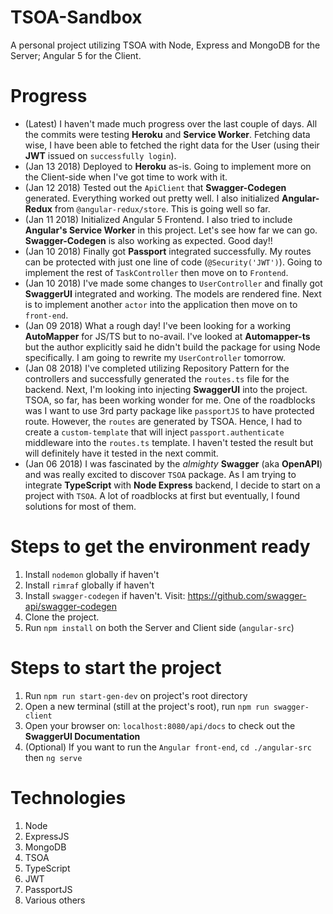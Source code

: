 # TSOA-Sandbox
A personal project utilizing TSOA with Node, Express and MongoDB for the Server; Angular 5 for the Client.

# Progress
* (Latest) I haven't made much progress over the last couple of days. All the commits were testing **Heroku** and **Service Worker**. Fetching data wise, I have been able to fetched the right data for the User (using their **JWT** issued on `successfully login`).
* (Jan 13 2018) Deployed to **Heroku** as-is. Going to implement more on the Client-side when I've got time to work with it.
* (Jan 12 2018) Tested out the `ApiClient` that **Swagger-Codegen** generated. Everything worked out pretty well. I also initialized **Angular-Redux** from `@angular-redux/store`. This is going well so far.
* (Jan 11 2018) Initialized Angular 5 Frontend. I also tried to include **Angular's Service Worker** in this project. Let's see how far we can go. **Swagger-Codegen** is also working as expected. Good day!!
* (Jan 10 2018) Finally got **Passport** integrated successfully. My routes can be protected with just one line of code (`@Security('JWT')`). Going to implement the rest of `TaskController` then move on to `Frontend`.
* (Jan 10 2018) I've made some changes to `UserController` and finally got **SwaggerUI** integrated and working. The models are rendered fine. Next is to implement another `actor` into the application then move on to `front-end`.
* (Jan 09 2018) What a rough day! I've been looking for a working **AutoMapper** for JS/TS but to no-avail. I've looked at **Automapper-ts** but the author explicitly said he didn't build the package for using Node specifically. I am going to rewrite my `UserController` tomorrow. 
* (Jan 08 2018) I've completed utilizing Repository Pattern for the controllers and successfully generated the `routes.ts` file for the backend. Next, I'm looking into injecting **SwaggerUI** into the project. TSOA, so far, has been working wonder for me. One of the roadblocks was I want to use 3rd party package like `passportJS` to have protected route. However, the `routes` are generated by TSOA. Hence, I had to create a `custom-template` that will inject `passport.authenticate` middleware into the `routes.ts` template. I haven't tested the result but will definitely have it tested in the next commit.
* (Jan 06 2018) I was fascinated by the *almighty* **Swagger** (aka **OpenAPI**) and was really excited to discover `TSOA` package. As I am trying to integrate **TypeScript** with **Node Express** backend, I decide to start on a project with `TSOA`. A lot of roadblocks at first but eventually, I found solutions for most of them. 

# Steps to get the environment ready
1. Install `nodemon` globally if haven't
2. Install `rimraf` globally if haven't
3. Install `swagger-codegen` if haven't. Visit: https://github.com/swagger-api/swagger-codegen
4. Clone the project.
5. Run `npm install` on both the Server and Client side (`angular-src`)

# Steps to start the project
1. Run `npm run start-gen-dev` on project's root directory
2. Open a new terminal (still at the project's root), run `npm run swagger-client`
3. Open your browser on: `localhost:8080/api/docs` to check out the **SwaggerUI Documentation**
4. (Optional) If you want to run the `Angular front-end`, `cd ./angular-src` then `ng serve`

# Technologies
1. Node
2. ExpressJS
3. MongoDB
4. TSOA
5. TypeScript
6. JWT
7. PassportJS
8. Various others
